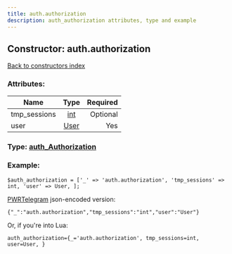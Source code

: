 ```yaml
---
title: auth.authorization
description: auth_authorization attributes, type and example
---
```

## Constructor: auth.authorization  
[Back to constructors index](index.md)



### Attributes:

| Name     |    Type       | Required |
|----------|:-------------:|---------:|
|tmp\_sessions|[int](../types/int.md) | Optional|
|user|[User](../types/User.md) | Yes|



### Type: [auth\_Authorization](../types/auth_Authorization.md)


### Example:

```
$auth_authorization = ['_' => 'auth.authorization', 'tmp_sessions' => int, 'user' => User, ];
```  

[PWRTelegram](https://pwrtelegram.xyz) json-encoded version:

```
{"_":"auth.authorization","tmp_sessions":"int","user":"User"}
```


Or, if you're into Lua:  


```
auth_authorization={_='auth.authorization', tmp_sessions=int, user=User, }

```


